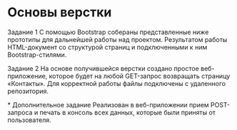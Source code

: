 ﻿# Основы верстки
 
Задание 1
С помощью Bootstrap собераны представленные ниже прототипы для дальнейшей работы над проектом. Результатом работы HTML-документ со структурой страниц и подключенными к ним Bootstrap-стилями.

﻿Задание 2
На основе получившейся верстки создано простое веб-приложение, которое будет на любой GET-запрос возвращать страницу «Контакты». Для корректной работы файлы подключены с удаленного репозитория.

﻿* Дополнительное задание
Реализован в веб-приложении прием POST-запроса и печать в консоль всех данных, которые были приняты от пользователя.
